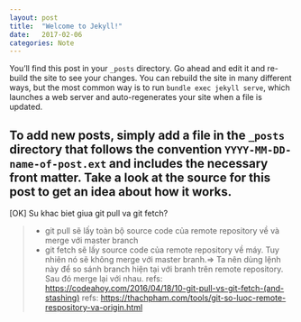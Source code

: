```yaml
---
layout: post
title:  "Welcome to Jekyll!"
date:   2017-02-06
categories: Note
---
```

You’ll find this post in your `_posts` directory. Go ahead and edit it and re-build the site to see your changes. You can rebuild the site in many different ways, but the most common way is to run `bundle exec jekyll serve`, which launches a web server and auto-regenerates your site when a file is updated.

To add new posts, simply add a file in the `_posts` directory that follows the convention `YYYY-MM-DD-name-of-post.ext` and includes the necessary front matter. Take a look at the source for this post to get an idea about how it works.
----
[OK] Su khac biet giua git pull va git fetch?
> * git pull sẽ lấy toàn bộ source code của remote repository về và merge với master branch
> * git fetch sẽ lấy source code của remote repository về máy. Tuy nhiên nó sẽ không merge với master branh.=> Ta nên dùng lệnh này để so sánh branch hiện tại với branh trên remote repository. Sau đó merge lại với nhau.
refs: https://codeahoy.com/2016/04/18/10-git-pull-vs-git-fetch-(and-stashing)
refs: https://thachpham.com/tools/git-so-luoc-remote-respository-va-origin.html

